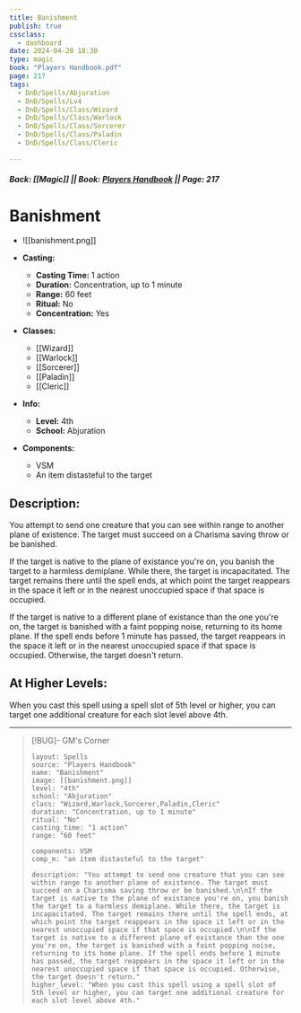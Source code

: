 ```yaml
---
title: Banishment
publish: true
cssclass:
  - dashboard
date: 2024-04-20 18:30
type: magic
book: "Players Handbook.pdf"
page: 217
tags:
  - DnD/Spells/Abjuration
  - DnD/Spells/Lv4
  - DnD/Spells/Class/Wizard
  - DnD/Spells/Class/Warlock
  - DnD/Spells/Class/Sorcerer
  - DnD/Spells/Class/Paladin
  - DnD/Spells/Class/Cleric

---
```


##### Back: [[Magic]] || Book: [Players Handbook](https://drive.google.com/drive/folders/1O5bhpYizcIT5xxAoLOuzCRht_PVS7VSG?usp=sharing) || Page: 217

# Banishment
- ![[banishment.png]]
- **Casting:**
    - **Casting Time:** 1 action
    - **Duration:** Concentration, up to 1 minute
    - **Range:** 60 feet
    - **Ritual:** No
    - **Concentration:** Yes
- **Classes:**
    - [[Wizard]]
    - [[Warlock]]
    - [[Sorcerer]]
    - [[Paladin]]
    - [[Cleric]]

- **Info:**
    - **Level:** 4th
    - **School:** Abjuration
- **Components:**
    - VSM
    - An item distasteful to the target

## Description:
You attempt to send one creature that you can see within range to another plane of existence. The target must succeed on a Charisma saving throw or be banished.

If the target is native to the plane of existance you're on, you banish the target to a harmless demiplane. While there, the target is incapacitated. The target remains there until the spell ends, at which point the target reappears in the space it left or in the nearest unoccupied space if that space is occupied.

If the target is native to a different plane of existance than the one you're on, the target is banished with a faint popping noise, returning to its home plane. If the spell ends before 1 minute has passed, the target reappears in the space it left or in the nearest unoccupied space if that space is occupied. Otherwise, the target doesn't return.

## At Higher Levels:
When you cast this spell using a spell slot of 5th level or higher, you can target one additional creature for each slot level above 4th.

---

> [!BUG]- GM's Corner
>
> ```statblock
> layout: Spells
> source: "Players Handbook"
> name: "Banishment"
> image: [[banishment.png]]
> level: "4th"
> school: "Abjuration"
> class: "Wizard,Warlock,Sorcerer,Paladin,Cleric"
> duration: "Concentration, up to 1 minute"
> ritual: "No"
> casting_time: "1 action"
> range: "60 feet"
>
> components: VSM
> comp_m: "an item distasteful to the target"
>
> description: "You attempt to send one creature that you can see within range to another plane of existence. The target must succeed on a Charisma saving throw or be banished.\n\nIf the target is native to the plane of existance you're on, you banish the target to a harmless demiplane. While there, the target is incapacitated. The target remains there until the spell ends, at which point the target reappears in the space it left or in the nearest unoccupied space if that space is occupied.\n\nIf the target is native to a different plane of existance than the one you're on, the target is banished with a faint popping noise, returning to its home plane. If the spell ends before 1 minute has passed, the target reappears in the space it left or in the nearest unoccupied space if that space is occupied. Otherwise, the target doesn't return."
> higher_level: "When you cast this spell using a spell slot of 5th level or higher, you can target one additional creature for each slot level above 4th."
> ```

